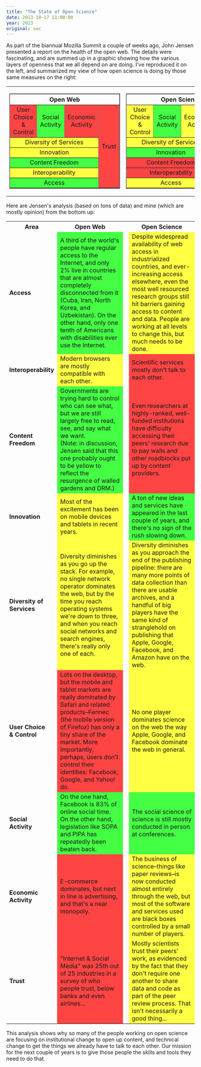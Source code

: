```yaml
---
title: "The State of Open Science"
date: 2013-10-17 11:00:00
year: 2013
original: swc
---
```

<p>
  As part of the biannual Mozilla Summit a couple of weeks ago,
  John Jensen presented a report on the health of the open web.
  The details were fascinating,
  and are summed up in a graphic showing how
  the various layers of openness that we all depend on
  are doing.
  I've reproduced it on the left,
  and summarized my view of how open science is doing by those same measures on the right:
</p>
<div align="center">
  <table cellpadding="10">
    <tr>
      <td valign="top">
	<table border="1" cellpadding="10">
	  <tr>
	    <th colspan="4" align="center">Open Web</th>
	  </tr>
	  <tr>
	    <td align="center" bgcolor="#FF4444">User Choice<br>&amp; Control</td>
	    <td align="center" bgcolor="#44FF44">Social<br>Activity</td>
	    <td align="center" bgcolor="#FF4444">Economic<br>Activity</td>
	    <td rowspan="6" valign="middle" align="center" bgcolor="#FF4444">Trust</td>
	  </tr>
	  <tr>
	    <td colspan="3" align="center" bgcolor="#FFFF44">Diversity of Services</td>
	  </tr>
	  <tr>
	    <td colspan="3" align="center" bgcolor="#FFFF44">Innovation</td>
	  </tr>
	  <tr>
	    <td colspan="3" align="center" bgcolor="#44FF44">Content Freedom</td>
	  </tr>
	  <tr>
	    <td colspan="3" align="center" bgcolor="#FFFF44">Interoperability</td>
	  </tr>
	  <tr>
	    <td colspan="3" align="center" bgcolor="#44FF44">Access</td>
	  </tr>
	</table>
      </td>
      <td valign="top">
	<table border="1" cellpadding="10">
	  <tr>
	    <th colspan="4" align="center">Open Science</th>
	  </tr>
	  <tr>
	    <td align="center" bgcolor="#FFFF44">User Choice<br>&amp; Control</td>
	    <td align="center" bgcolor="#44FF44">Social<br>Activity</td>
	    <td align="center" bgcolor="#FFFF44">Economic<br>Activity</td>
	    <td rowspan="6" valign="middle" align="center" bgcolor="#FFFF44">Trust</td>
	  </tr>
	  <tr>
	    <td colspan="3" align="center" bgcolor="#FFFF44">Diversity of Services</td>
	  </tr>
	  <tr>
	    <td colspan="3" align="center" bgcolor="#44FF44">Innovation</td>
	  </tr>
	  <tr>
	    <td colspan="3" align="center" bgcolor="#FF4444">Content Freedom</td>
	  </tr>
	  <tr>
	    <td colspan="3" align="center" bgcolor="#FF4444">Interoperability</td>
	  </tr>
	  <tr>
	    <td colspan="3" align="center" bgcolor="#FFFF44">Access</td>
	  </tr>
	</table>
      </td>
    </tr>
  </table>
</div>
<p>
  Here are Jensen's analysis
  (based on tons of data)
  and mine
  (which are mostly opinion)
  from the bottom up:
</p>
<table class="table">
  <tr>
    <th>Area</th>
    <th>Open Web</th>
    <th> </th>
    <th>Open Science</th>
  </tr>
  <tr>
    <td><strong>Access</strong></td>
    <td bgcolor="#44FF44">
      A third of the world's people have regular access to the Internet,
      and only 2% live in countries that are almost completely disconnected from it
      (Cuba, Iran, North Korea, and Uzbekistan).
      On the other hand,
      only one tenth of Americans with disabilities ever use the Internet.
    </td>
    <td></td>
    <td bgcolor="#FFFF44">
      Despite widespread availability of web access in industrialized countries,
      and ever-increasing access elsewhere,
      even the most well resourced research groups still hit barriers gaining access to content and data.
      People are working at all levels to change this,
      but much needs to be done.
    </td>
  </tr>
  <tr>
    <td><strong>Interoperability</strong></td>
    <td bgcolor="#FFFF44">
      Modern browsers are mostly compatible with each other.
    </td>
    <td></td>
    <td bgcolor="#FF4444">
      Scientific services mostly don't talk to each other.
    </td>
  </tr>
  <tr>
    <td><strong>Content Freedom</strong></td>
    <td bgcolor="#44FF44">
      Governments are trying hard to control who can see what,
      but we are still largely free to read, see, and say what we want.
      <br>
      (Note: in discussion, Jensen said that this one probably ought to be yellow
      to reflect the resurgence of walled gardens and DRM.)
    </td>
    <td></td>
    <td bgcolor="#FF4444">
      Even researchers at highly-ranked, well-funded institutions
      have difficulty accessing their peers' research due to pay walls and other roadblocks put up by content providers.
    </td>
  </tr>
  <tr>
    <td><strong>Innovation</strong></td>
    <td bgcolor="#FFFF44">
      Most of the excitement has been on mobile devices and tablets in recent years.
    </td>
    <td></td>
    <td bgcolor="#44FF44">
      A ton of new ideas and services have appeared in the last couple of years,
      and there's no sign of the rush slowing down.
    </td>
  </tr>
  <tr>
    <td><strong>Diversity of<br>Services</strong></td>
    <td bgcolor="#FFFF44">
      Diversity diminishes as you go up the stack.
      For example,
      no single network operator dominates the web,
      but by the time you reach operating systems we're down to three,
      and when you reach social networks and search engines,
      there's really only one of each.
    </td>
    <td></td>
    <td bgcolor="#FFFF44">
      Diversity diminishes as you approach the end of the publishing pipeline:
      there are many more points of data collection than there are usable archives,
      and a handful of big players have the same kind of stranglehold on publishing
      that Apple, Google, Facebook, and Amazon have on the web.
    </td>
  </tr>
  <tr>
    <td><strong>User Choice<br>&amp; Control</strong></td>
    <td bgcolor="#FF4444">
      Lots on the desktop,
      but the mobile and tablet markets are really dominated by Safari
      and related products–Fennec (the mobile version of Firefox)
      has only a tiny share of the market.
      More importantly,
      perhaps,
      users don't control their identities:
      Facebook, Google, and Yahoo! do.
    </td>
    <td></td>
    <td bgcolor="#FFFF44">
      No one player dominates science on the web
      the way Apple, Google, and Facebook dominate the web in general.
    </td>
  </tr>
  <tr>
    <td><strong>Social<br>Activity</strong></td>
    <td bgcolor="#44FF44">
      On the one hand,
      Facebook is 83% of online social time.
      On the other hand,
      legislation like SOPA and PIPA has repeatedly been beaten back.
    </td>
    <td></td>
    <td bgcolor="#44FF44">
      The social science of science is still mostly conducted in person at conferences.
    </td>
  </tr>
  <tr>
    <td><strong>Economic<br>Activity</strong></td>
    <td bgcolor="#FF4444">
      E-commerce dominates,
      but next in line is advertising,
      and that's a near monopoly.
    </td>
    <td></td>
    <td bgcolor="#FFFF44">
      The business of science–things like paper reviews–is now conducted almost entirely through the web,
      but most of the software and services used are black boxes controlled by a small number of players.
    </td>
  </tr>
  <tr>
    <td><strong>Trust</strong></td>
    <td bgcolor="#FF4444">
      "Internet &amp; Social Media" was 25th out of 25 industries in a survey of who people trust,
      below banks and even airlines...
    </td>
    <td></td>
    <td bgcolor="#FFFF44">
      Mostly scientists trust their peers' work,
      as evidenced by the fact that they don't require one another to share data and code
      as part of the peer review process.
      That isn't necessarily a good thing...
    </td>
  </tr>
</table>
<p>
  This analysis shows why so many of the people working on open science
  are focusing on institutional change to open up content,
  and technical change to get the things we already have to talk to each other.
  Our mission for the next couple of years is
  to give those people the skills and tools they need to do that.
</p>
